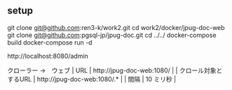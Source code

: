 ## setup
git clone git@github.com:ren3-k/work2.git
cd work2/docker/jpug-doc-web
git clone git@github.com:pgsql-jp/jpug-doc.git
cd ../../
docker-compose build
docker-compose run -d

http://localhost:8080/admin

クローラー →　ウェブ
| URL | http://jpug-doc-web:1080/ |
| クロール対象とするURL | http://jpug-doc-web:1080/.* |
| 間隔 | 10 ミリ秒 |
